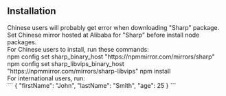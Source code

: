 <h2>Installation</h2>
Chinese users will probably get error when downloading "Sharp" package.<br>
Set Chinese mirror hosted at Alibaba for "Sharp" before install node packages.<br>
For Chinese users to install, run these commands:<br>
npm config set sharp_binary_host "https://npmmirror.com/mirrors/sharp"
npm config set sharp_libvips_binary_host "https://npmmirror.com/mirrors/sharp-libvips"
npm install
<br>
For international users, run:<br>
```
{
  "firstName": "John",
  "lastName": "Smith",
  "age": 25
}
```

